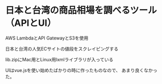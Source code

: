# 日本と台湾の商品相場を調べるツール（APIとUI）

AWS LambdaとAPI GatewayとS3を使用

日本と台湾の人気ECサイトの値段をスクレイピングする

lib.zipにMac用とLinux用lxmlライブラリが入っている

UIはvue.jsを使い始めたばかりの時に作ったものなので、
あまり良くなかった。
